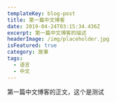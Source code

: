 ```yaml
---
templateKey: blog-post
title: 第一篇中文博客
date: 2019-04-24T03:15:34.436Z
excerpt: 第一篇中文博客的描述
headerImage: /img/placeholder.jpg
isFeatured: true
category: 故事
tags:
  - 语言
  - 中文
---
```

第一篇中文博客的正文，这个是测试
